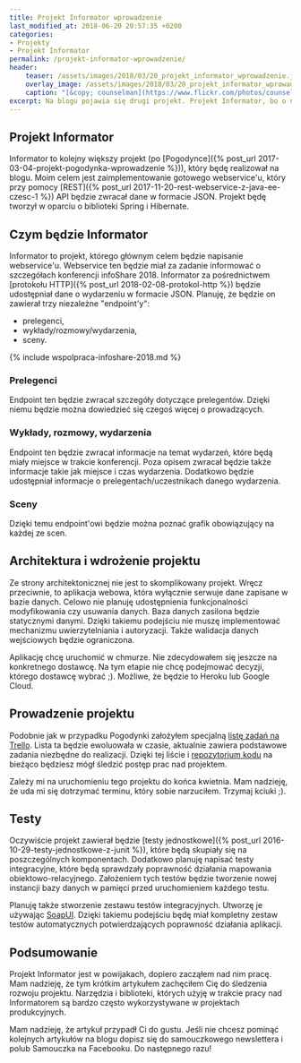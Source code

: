 ```yaml
---
title: Projekt Informator wprowadzenie
last_modified_at: 2018-06-20 20:57:35 +0200
categories:
- Projekty
- Projekt Informator
permalink: /projekt-informator-wprowadzenie/
header:
    teaser: /assets/images/2018/03/20_projekt_informator_wprowadzenie.jpg
    overlay_image: /assets/images/2018/03/20_projekt_informator_wprowadzenie.jpg
    caption: "[&copy; counselman](https://www.flickr.com/photos/counselman/4477748418/sizes/l)"
excerpt: Na blogu pojawia się drugi projekt. Projekt Informator, bo o nim mowa, łączył będzie w sobie najczęściej używane biblioteki do tworzenia aplikacji webowych - Spring i Hibernate.
---
```


## Projekt Informator

Informator to kolejny większy projekt (po [Pogodynce]({% post_url 2017-03-04-projekt-pogodynka-wprowadzenie %})), który będę realizował na blogu. Moim celem jest zaimplementowanie gotowego webservice'u, który przy pomocy [REST]({% post_url 2017-11-20-rest-webservice-z-java-ee-czesc-1 %}) API będzie zwracał dane w formacie JSON. Projekt będę tworzył w oparciu o biblioteki Spring i Hibernate.

## Czym będzie Informator

Informator to projekt, którego głównym celem będzie napisanie webservice'u. Webservice ten będzie miał za zadanie informować o szczegółach konferencji infoShare 2018. Informator za pośrednictwem [protokołu HTTP]({% post_url 2018-02-08-protokol-http %}) będzie udostępniał dane o wydarzeniu w formacie JSON. Planuję, że będzie on zawierał trzy niezależne "endpoint'y":

- prelegenci,
- wykłady/rozmowy/wydarzenia,
- sceny.

{% include wspolpraca-infoshare-2018.md %}

### Prelegenci

Endpoint ten będzie zwracał szczegóły dotyczące prelegentów. Dzięki niemu będzie można dowiedzieć się czegoś więcej o prowadzących.

### Wykłady, rozmowy, wydarzenia

Endpoint ten będzie zwracał informacje na temat wydarzeń, które będą miały miejsce w trakcie konferencji. Poza opisem zwracał będzie także informacje takie jak miejsce i czas wydarzenia. Dodatkowo będzie udostępniał informacje o prelegentach/uczestnikach danego wydarzenia.

### Sceny

Dzięki temu endpoint'owi będzie można poznać grafik obowiązujący na każdej ze scen.

## Architektura i wdrożenie projektu

Ze strony architektonicznej nie jest to skomplikowany projekt. Wręcz przeciwnie, to aplikacja webowa, która wyłącznie serwuje dane zapisane w bazie danych. Celowo nie planuję udostępnienia funkcjonalności modyfikowania czy usuwania danych. Baza danych zasilona będzie statycznymi danymi. Dzięki takiemu podejściu nie muszę implementować mechanizmu uwierzytelniania i autoryzacji. Także walidacja danych wejściowych będzie ograniczona.

Aplikację chcę uruchomić w chmurze. Nie zdecydowałem się jeszcze na konkretnego dostawcę. Na tym etapie nie chcę podejmować decyzji, którego dostawcę wybrać ;). Możliwe, że będzie to Heroku lub Google Cloud. 

## Prowadzenie projektu

Podobnie jak w przypadku Pogodynki założyłem specjalną [listę zadań na Trello](https://trello.com/b/8MAE66kc/informator). Lista ta będzie ewoluowała w czasie, aktualnie zawiera podstawowe zadania niezbędne do realizacji. Dzięki tej liście i [repozytorium kodu](https://github.com/SamouczekProgramisty/Informator) na bieżąco będziesz mógł śledzić postęp prac nad projektem.

Zależy mi na uruchomieniu tego projektu do końca kwietnia. Mam nadzieję, że uda mi się dotrzymać terminu, który sobie narzuciłem. Trzymaj kciuki ;).

## Testy

Oczywiście projekt zawierał będzie [testy jednostkowe]({% post_url 2016-10-29-testy-jednostkowe-z-junit %}), które będą skupiały się na poszczególnych komponentach. Dodatkowo planuję napisać testy integracyjne, które będą sprawdzały poprawność działania mapowania obiektowo-relacyjnego. Założeniem tych testów będzie tworzenie nowej instancji bazy danych w pamięci przed uruchomieniem każdego testu.

Planuję także stworzenie zestawu testów integracyjnych. Utworzę je używając [SoapUI](https://www.soapui.org/). Dzięki takiemu podejściu będę miał kompletny zestaw testów automatycznych potwierdzających poprawność działania aplikacji.

## Podsumowanie

Projekt Informator jest w powijakach, dopiero zacząłem nad nim pracę. Mam nadzieję, że tym krótkim artykułem zachęciłem Cię do śledzenia rozwoju projektu. Narzędzia i biblioteki, których użyję w trakcie pracy nad Informatorem są bardzo często wykorzystywane w projektach produkcyjnych.

Mam nadzieję, że artykuł przypadł Ci do gustu. Jeśli nie chcesz pominąć kolejnych artykułów na blogu dopisz się do samouczkowego newslettera i polub Samouczka na Facebooku. Do następnego razu!
